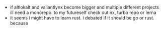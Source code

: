 - if altlokalt and valiantlynx become bigger  and multiple different projects ill need a monorepo.
  to my futureself check out nx, turbo repo or lerna
- it seems i might have to learn rust. i debated if it should be go or rust. because